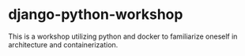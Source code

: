 # django-python-workshop
This is a workshop utilizing python and docker to familiarize oneself in architecture and containerization.
